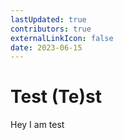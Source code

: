```yaml
---
lastUpdated: true
contributors: true
externalLinkIcon: false
date: 2023-06-15
---
```

# Test (Te)st

H﻿ey I am test